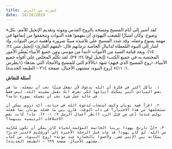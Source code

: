 ```yaml
---
title:  لمزيد من الدرس
date:  18/10/2019
---
```


«لقد أشير إلى أيام المسيح ومسحه بالروح القدس وموته وتقديم الإنجيل للأمم، بكل وضوح. وكان امتيازًا للشعب اليهودي أن يفهموا هذه النبوات ويتحققوا من إتمامها في مهمة يسوع وعمله. وقد شدد المسيح على تلاميذه مبينًا ضرورة وأهمية درس النبوات. وإذ أشار إلى النبوة المُعطاة لدانيال الخاصة بزمانهم قال: ‹ليفهم القارئ› (إنجيل متى ٢٤: ١٥). وبعد قيامة السيد من الأموات ‹ابتدأ من موسى ومن جميع الأنبياء يُفسِّر الأمور المختصة به في جميع الكتب› (إنجيل لوقا ٢٤: ٢٧). لقد تكلَّم المخلص على أفواه جميع الأنبياء، ‹روح المسيح الذي فيهم› شهد ‹بالآلام التي للمسيح والأمجاد التي بعدها› (١بطرس ١: ١١)» (روح النبوة، مشتهى الأجيال، صفحة ٢١٤ – الطبعة الجديدة).

**أسئلة للنقاش**

`١. تأمَّل أكثر في فكرة أن الله يدعوك لأن تفعل شيئًا تحب أن تفعله. ما هي بعض المبادئ التي يمكنك اتباعها لكي تعرف أنك تعمل مشيئة الله، ليس فقط في حالة عمل شيء تحب أن تعمله بصورة عامة؟`

`٢. اقرأ قصة يونان وكيف استجاب لدعوة الله في حياته. أيَّة دروس يمكن أن تستخلصها من هذا الاختبار؟ في ذات الوقت، قارن بين ما فعله يونان بما فعله بولس عندما دُعي من قِبَل الرب (انظر أعمال الرسل ٩: ١-٢٠). ماذا كانت بعض الاختلافات الرئيسية بينهما؟`

`٣. «إنَّ تاريخ يهوذا يرينا الخاتمة المؤلمة لحياة كان يمكن أن تكون مُكرَّمة من الله. لو كان يهوذا قد مات قبل الرحلة الأخيرة إلى أورشليم لاعتبر جديرًا بمكانة بين الإثني عشر، ولأحسوا بالخسارة عند موته» (روح النبوة، من كتاب مشتهى الأجيال، صفحة ٦٩٩ – الطبعة الجديدة).`